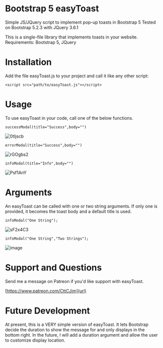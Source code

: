 # Bootstrap 5 easyToast
Simple JS/JQuery script to implement pop-up toasts in Bootstrap 5
Tested on Bootstrap 5.2.3 with JQuery 3.6.1

This is a single-file library that implements toasts in your website.
Requirements: Bootstrap 5, JQuery

# Installation
Add the file easyToast.js to your project and call it like any other script:

`<script src="path/to/easyToast.js"></script>`

# Usage
To use easyToast in your code, call one of the below functions.

`successModal(title="Success",body="")`

![0tljscb](https://github.com/CttCJim/easyToast/assets/31054746/6257172b-f6f5-4a15-9936-a33856d53b19)

`errorModal(title="Success",body="")`

![rGOgbs2](https://github.com/CttCJim/easyToast/assets/31054746/db5e630a-4a8d-49ca-b63a-434b836a99d8)

`infoModal(title="Info",body="")`

![Psf1AnY](https://github.com/CttCJim/easyToast/assets/31054746/3c823c1f-9638-4c9b-a063-be2ca8979e3c)

# Arguments
An easyToast can be called with one or two string arguments. If only one is provided, it becomes the toast body and a default title is used.

`infoModal("One String");`

![sF2x4C3](https://github.com/CttCJim/easyToast/assets/31054746/a94358bd-1eca-4548-9c4e-460721bdd197)

`infoModal("One String","Two Strings");`

![image](https://github.com/CttCJim/easyToast/assets/31054746/4d34c4de-933e-4545-99f1-7b075393d15e)

# Support and Questions
Send me a message on Patreon if you'd like support with easyToast.

[https://www.patreon.com/CttCJim](url)

# Future Development
At present, this is a VERY simple version of easyToast. It lets Bootstrap decide the duration to show the message for and only displays in the bottom right. In the future, I will add a duration argument and allow the user to customize display location.
